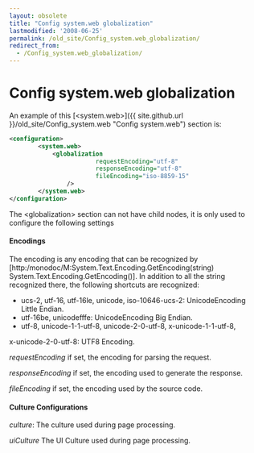 ```yaml
---
layout: obsolete
title: "Config system.web globalization"
lastmodified: '2008-06-25'
permalink: /old_site/Config_system.web_globalization/
redirect_from:
  - /Config_system.web_globalization/
---
```


Config system.web globalization
===============================

An example of this [\<system.web\>]({{ site.github.url }}/old_site/Config_system.web "Config system.web") section is:

``` xml
<configuration>
        <system.web>
            <globalization
                        requestEncoding="utf-8"
                        responseEncoding="utf-8"
                        fileEncoding="iso-8859-15"
                />
        </system.web>
</configuration>
```

The \<globalization\> section can not have child nodes, it is only used to configure the following settings

#### Encodings

The encoding is any encoding that can be recognized by [http:/monodoc/M:System.Text.Encoding.GetEncoding(string) System.Text.Encoding.GetEncoding()]. In addition to all the string recognized there, the following shortcuts are recognized:

-   ucs-2, utf-16, utf-16le, unicode, iso-10646-ucs-2: UnicodeEncoding Little Endian.
-   utf-16be, unicodefffe: UnicodeEncoding Big Endian.
-   utf-8, unicode-1-1-utf-8, unicode-2-0-utf-8, x-unicode-1-1-utf-8,

x-unicode-2-0-utf-8: UTF8 Encoding.

*requestEncoding* if set, the encoding for parsing the request.

*responseEncoding* if set, the encoding used to generate the response.

*fileEncoding* if set, the encoding used by the source code.

#### Culture Configurations

*culture*: The culture used during page processing.

*uiCulture* The UI Culture used during page processing.


